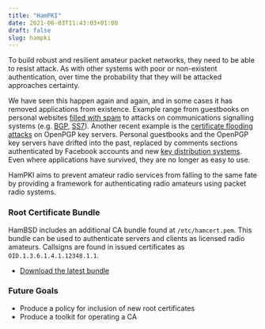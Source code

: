 ```yaml
---
title: "HamPKI"
date: 2021-06-03T11:43:03+01:00
draft: false
slug: hampki
---
```



To build robust and resilient amateur packet networks, they need to be able to resist attack. As with other systems with poor or non-existent authentication, over time the probability that they will be attacked approaches certainty.

We have seen this happen again and again, and in some cases it has removed applications from existence. Example range from guestbooks on personal websites [filled with spam](https://en.wikipedia.org/wiki/Spamdexing#Link_spam) to attacks on communications signalling systems (e.g. [BGP](https://en.wikipedia.org/wiki/BGP_hijacking), [SS7](https://www.theguardian.com/technology/2016/apr/19/ss7-hack-explained-mobile-phone-vulnerability-snooping-texts-calls)). Another recent example is the [certificate flooding attacks](https://dkg.fifthhorseman.net/blog/openpgp-certificate-flooding.html) on OpenPGP key servers. Personal guestbooks and the OpenPGP key servers have drifted into the past, replaced by comments sections authenticated by Facebook accounts and new [key distribution systems](https://wiki.gnupg.org/WKD). Even where applications have survived, they are no longer as easy to use.

HamPKI aims to prevent amateur radio services from falling to the same fate by providing a framework for authenticating radio amateurs using packet radio systems.

### Root Certificate Bundle

HamBSD includes an additional CA bundle found at `/etc/hamcert.pem`. This bundle can be used to authenticate servers and clients as licensed radio amateurs. Callsigns are found in issued certificates as `OID.1.3.6.1.4.1.12348.1.1`.

*   [Download the latest bundle](https://raw.githubusercontent.com/HamBSD/src/master/lib/libcrypto/hamcert.pem)

### Future Goals

*   Produce a policy for inclusion of new root certificates
*   Produce a toolkit for operating a CA